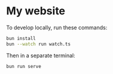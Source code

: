 # My website

To develop locally, run these commands:

```sh
bun install
bun --watch run watch.ts
```

Then in a separate terminal:

```sh
bun run serve
```
